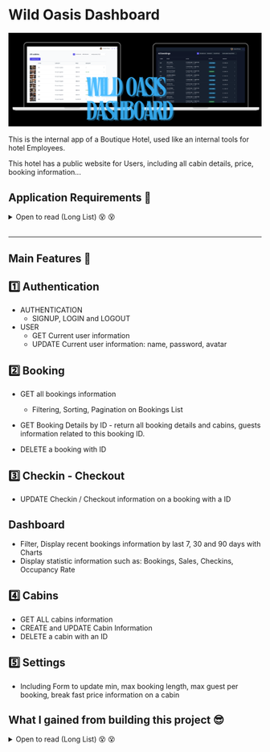 # Wild Oasis Dashboard

![Banner](/images/banner.png)

This is the internal app of a Boutique Hotel, used like an internal tools for hotel Employees.

This hotel has a public website for Users, including all cabin details, price, booking information...


## Application Requirements 👀

<details>

<summary>Open to read (Long List) 😵 😵</summary>

<br />

👉 Employee NEED to logged into the application to Perform any tasks.

👉 New users can only be signed up from the inside the applications - to guarentee that only actual hotel employees can get Accounts.

👉 Needs a Table View with cabins, showing cabin photo, name, capacity, price, current discount...

👉 Users should be able to update or delete the cabin, and create the cabins (uploading cabin photo)

👉 Needs table view for all the bookings, showing Arrival, departure dates, status, and paid amount, as well as cabin and guest data.

👉 Booking status can be `Unconfirmed` (booked, but not checked in), `Checked in`, `Checked out`.
Booking table should be able to filter by these statuses.

👉 Other booking data incluese: number of guests, nights, guest observation, breakfast or not, breakfast price.

👉 Users should be able to delete, checkin, checkout a booking as the guest arrives (no editting necessary for now)

👉 Bookings may not have been paid yet, on guest arival. Thereby, on checkin, users need to accept payment (outside of the app scope), and then CONFIRM manually, payment has been received (inside the application)

👉 On Checkin, guest should have the ability to add breakfast for the entire stay, if they hadn't already.

👉 Guest data : fullname, email, national ID, nationality, country flag

---

👍 The initial app screen should be a dashboard, to display important information for the Last 7 days, 30, 90 days.

👉 A list of guest checking in and out on the current day. Users should be able to perform these tasks from here.

👉 Statistics on recent booking, sales, checkins, occupancy rate

👉 A chart showing all daily Hotel sales, showing both "total" and "extra" sales (extra sales - is only breakfast at the moment!)

👉 A chart showing statistics on stay durations, as this is an important metric for the hotel.

👍 Users should be able to define a few application-wide settings: price for breakfast, min max nights stay, max guest per booking

👍 App needs Dark Mode.

</details>

<br />

<hr />

## Main Features 📡

## 1️⃣ Authentication
- AUTHENTICATION
    - SIGNUP, LOGIN and LOGOUT
- USER
    - GET Current user information
    - UPDATE  Current user information: name, password, avatar

## 2️⃣ Booking
- GET all bookings information
    - Filtering, Sorting, Pagination on Bookings List

- GET Booking Details by ID - return all booking details and cabins, guests information related to this booking ID.

- DELETE a booking with ID

## 3️⃣ Checkin - Checkout
- UPDATE Checkin / Checkout information on a booking with a ID

## Dashboard
- Filter, Display recent bookings information by last 7, 30 and 90 days with Charts
- Display statistic information such as: Bookings, Sales, Checkins, Occupancy Rate


## 4️⃣ Cabins
- GET ALL cabins information
- CREATE and UPDATE Cabin Information
- DELETE a cabin with an ID

## 5️⃣ Settings
- Including Form to update min, max booking length, max guest per booking, break fast price information on a cabin

## What I gained from building this project 😎
<details> 

<summary>Open to read (Long List) 😵 😵</summary>

🔵 LITERRALY, this project is the single place I bundled EVERY SINGLE KNOWLEDGE I GAINNED about React into ONCE PLACE.

🔵 Professional large frontend application planning.

From gather business requirements, frontend architecture, thinking about the data flow through the entire application

and then Break the application into categories of features.

Choosing suitable Technology Stack for high quality frontend development.

🔵 Relational Data modeling with Supabase

🔵 Building large React application with best libraries in React Ecosystem

🔵 Managing Remote Server state in application with React Query, there's no Redux in this application

🔵 Managing Complex Form Fields State & validation with React Hook Form.

🔵 Write highly reusable React Functional Component, with custom styling by leveraging `styled-component`

Examples: Reusable Modal Component, Confirm Component, and Table Component with custom styling, and Compount Pattern, Select, Client Side Sort, Filter, Pagination...

🔵 This application built with `Performance and Accessibility` in mind.

🔵 Applied Advanced React Patterns likes Custom Hooks, High Order Component (HOC), Render Props, Compound components.

🔵 Error Boundaries for production

</details>
